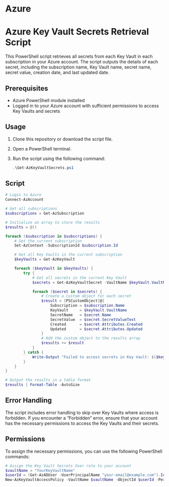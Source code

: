# Azure

# Azure Key Vault Secrets Retrieval Script

This PowerShell script retrieves all secrets from each Key Vault in each subscription in your Azure account. The script outputs the details of each secret, including the subscription name, Key Vault name, secret name, secret value, creation date, and last updated date.

## Prerequisites

- Azure PowerShell module installed
- Logged in to your Azure account with sufficient permissions to access Key Vaults and secrets

## Usage

1. Clone this repository or download the script file.
2. Open a PowerShell terminal.
3. Run the script using the following command:

    ```powershell
    .\Get-AzKeyVaultSecrets.ps1
    ```

## Script

```powershell
# Login to Azure
Connect-AzAccount

# Get all subscriptions
$subscriptions = Get-AzSubscription

# Initialize an array to store the results
$results = @()

foreach ($subscription in $subscriptions) {
    # Set the current subscription
    Set-AzContext -SubscriptionId $subscription.Id

    # Get all Key Vaults in the current subscription
    $keyVaults = Get-AzKeyVault

    foreach ($keyVault in $keyVaults) {
        try {
            # Get all secrets in the current Key Vault
            $secrets = Get-AzKeyVaultSecret -VaultName $keyVault.VaultName

            foreach ($secret in $secrets) {
                # Create a custom object for each secret
                $result = [PSCustomObject]@{
                    Subscription = $subscription.Name
                    KeyVault     = $keyVault.VaultName
                    SecretName   = $secret.Name
                    SecretValue  = $secret.SecretValueText
                    Created      = $secret.Attributes.Created
                    Updated      = $secret.Attributes.Updated
                }
                # Add the custom object to the results array
                $results += $result
            }
        } catch {
            Write-Output "Failed to access secrets in Key Vault: $($keyVault.VaultName) in Subscription: $($subscription.Name). Error: $_"
        }
    }
}

# Output the results in a table format
$results | Format-Table -AutoSize
```
## Error Handling
The script includes error handling to skip over Key Vaults where access is forbidden. If you encounter a “Forbidden” error, ensure that your account has the necessary permissions to access the Key Vaults and their secrets.

## Permissions
To assign the necessary permissions, you can use the following PowerShell commands:

```powershell
# Assign the Key Vault Secrets User role to your account
$vaultName = "YourKeyVaultName"
$userId = (Get-AzADUser -UserPrincipalName "your-email@example.com").Id
New-AzKeyVaultAccessPolicy -VaultName $vaultName -ObjectId $userId -PermissionsToSecrets get,list

```